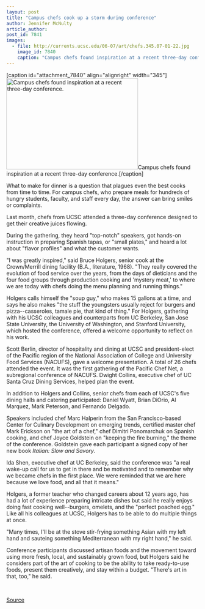 ```yaml
---
layout: post
title: "Campus chefs cook up a storm during conference"
author: Jennifer McNulty
article_author: 
post_id: 7841
images:
  - file: http://currents.ucsc.edu/06-07/art/chefs.345.07-01-22.jpg
    image_id: 7840
    caption: "Campus chefs found inspiration at a recent three-day conference."
---
```


[caption id="attachment_7840" align="alignright" width="345"]<a href="http://dev-ucsc-news.pantheonsite.io/wp-content/uploads/2007/01/chefs.345.07-01-22.jpg"><img class="size-full wp-image-7840" src="http://dev-ucsc-news.pantheonsite.io/wp-content/uploads/2007/01/chefs.345.07-01-22.jpg" alt="Campus chefs found inspiration at a recent three-day conference." width="345" height="238" /></a>Campus chefs found inspiration at a recent three-day conference.[/caption]
<a name="content" id="content"></a>
<p>
  What to make for dinner is a question that plagues even the best cooks from time to time. For campus chefs, who prepare meals for hundreds of hungry students, faculty, and staff every day, the answer can bring smiles or complaints.
</p>
<p>
  Last month, chefs from UCSC attended a three-day conference designed to get their creative juices flowing.
</p>
<p>
  During the gathering, they heard "top-notch" speakers, got hands-on instruction in preparing Spanish tapas, or "small plates," and heard a lot about "flavor profiles" and what the customer wants.
</p>
<p>
  "I was greatly inspired," said Bruce Holgers, senior cook at the Crown/Merrill dining facility (B.A., literature, 1968). "They really covered the evolution of food service over the years, from the days of dieticians and the four food groups through production cooking and 'mystery meat,' to where we are today with chefs doing the menu planning and running things."
</p>
<p>
  Holgers calls himself the "soup guy," who makes 15 gallons at a time, and says he also makes "the stuff the youngsters usually reject for burgers and pizza--casseroles, tamale pie, that kind of thing." For Holgers, gathering with his UCSC colleagues and counterparts from UC Berkeley, San Jose State University, the University of Washington, and Stanford University, which hosted the conference, offered a welcome opportunity to reflect on his work.
</p>
<p>
  Scott Berlin, director of hospitality and dining at UCSC and president-elect of the Pacific region of the National Association of College and University Food Services (NACUFS), gave a welcome presentation. A total of 26 chefs attended the event. It was the first gathering of the Pacific Chef Net, a subregional conference of NACUFS. Dwight Collins, executive chef of UC Santa Cruz Dining Services, helped plan the event.
</p>
<p>
  In addition to Holgers and Collins, senior chefs from each of UCSC's five dining halls and catering participated: Daniel Wyatt, Brian DiOrio, Al Marquez, Mark Peterson, and Fernando Delgado.
</p>
<p>
  Speakers included chef Marc Halperin from the San Francisco-based Center for Culinary Development on emerging trends, certified master chef Mark Erickson on "the art of a chef," chef Dimitri Ponomarchuk on Spanish cooking, and chef Joyce Goldstein on "keeping the fire burning," the theme of the conference. Goldstein gave each participant a signed copy of her new book <i>Italian: Slow and Savory</i>.
</p>
<p>
  Ida Shen, executive chef at UC Berkeley, said the conference was "a real wake-up call for us to get in there and be motivated and to remember why we became chefs in the first place. We were reminded that we are here because we love food, and all that it means."
</p>
<p>
  Holgers, a former teacher who changed careers about 12 years ago, has had a lot of experience preparing intricate dishes but said he really enjoys doing fast cooking well--burgers, omelets, and the "perfect poached egg." Like all his colleagues at UCSC, Holgers has to be able to do multiple things at once.
</p>
<p>
  "Many times, I'll be at the stove stir-frying something Asian with my left hand and sauteing something Mediterranean with my right hand," he said.
</p>
<p>
  Conference participants discussed artisan foods and the movement toward using more fresh, local, and sustainably grown food, but Holgers said he considers part of the art of cooking to be the ability to take ready-to-use foods, present them creatively, and stay within a budget. "There's art in that, too," he said.
</p>
<p>
  <br>
</p>
<p><a href="http://www1.ucsc.edu/currents/06-07/01-22/chefs.asp" title="Permalink to chefs">Source</a></p>
